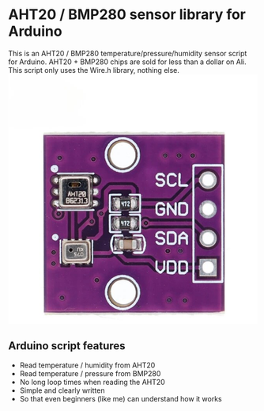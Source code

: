 
# AHT20 / BMP280 sensor library for Arduino
This is an AHT20 / BMP280 temperature/pressure/humidity sensor script for Arduino.
AHT20 + BMP280 chips are sold for less than a dollar on Ali.
 This script only uses the Wire.h library, nothing else. 
 ![AHT20_BMP280 logo](https://github.com/peff74/ESP_AHT20_BMP280/blob/main/AHT20_BMP280.jpg)


## Arduino script features

-   Read temperature / humidity from AHT20
-    Read temperature / pressure from BMP280
- No long loop times when reading the AHT20
- Simple and clearly written
- So that even beginners (like me) can understand how it works 
  
